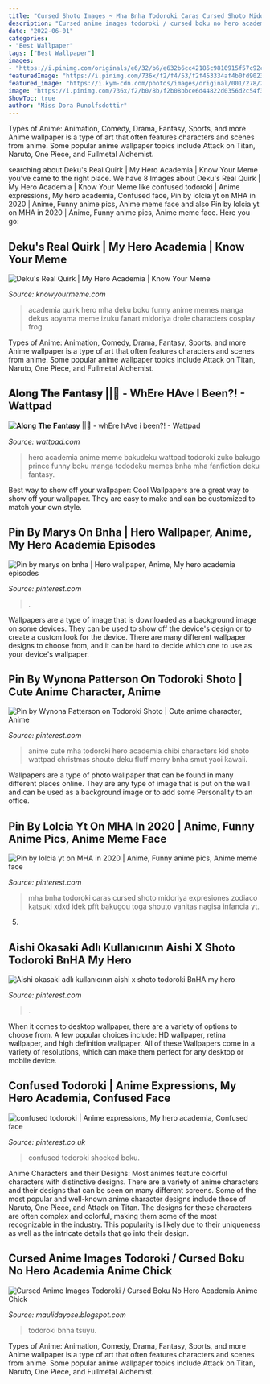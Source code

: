 ```yaml
---
title: "Cursed Shoto Images ~ Mha Bnha Todoroki Caras Cursed Shoto Midoriya Expresiones Zodiaco Katsuki Xdxd Idek Pfft Bakugou Toga Shouto Vanitas Nagisa Infancia Yt"
description: "Cursed anime images todoroki / cursed boku no hero academia anime chick"
date: "2022-06-01"
categories:
- "Best Wallpaper"
tags: ["Best Wallpaper"]
images:
- "https://i.pinimg.com/originals/e6/32/b6/e632b6cc42185c9810915f57c92ccff0.jpg"
featuredImage: "https://i.pinimg.com/736x/f2/f4/53/f2f453334af4b0fd902329a6e7de76ae.jpg"
featured_image: "https://i.kym-cdn.com/photos/images/original/001/278/294/70e.jpg"
image: "https://i.pinimg.com/736x/f2/b0/8b/f2b08bbce6d44822d0356d2c54f38f99.jpg"
ShowToc: true
author: "Miss Dora Runolfsdottir"
---
```



Types of Anime: Animation, Comedy, Drama, Fantasy, Sports, and more
Anime wallpaper is a type of art that often features characters and scenes from anime. Some popular anime wallpaper topics include Attack on Titan, Naruto, One Piece, and Fullmetal Alchemist.

	

		
searching about Deku&#039;s Real Quirk | My Hero Academia | Know Your Meme you've came to the right place. We have 8 Images about Deku&#039;s Real Quirk | My Hero Academia | Know Your Meme like confused todoroki | Anime expressions, My hero academia, Confused face, Pin by lolcia yt on MHA in 2020 | Anime, Funny anime pics, Anime meme face and also Pin by lolcia yt on MHA in 2020 | Anime, Funny anime pics, Anime meme face. Here you go:
		
    
## Deku&#039;s Real Quirk | My Hero Academia | Know Your Meme

<img loading=lazy src="https://i.kym-cdn.com/photos/images/original/001/278/294/70e.jpg" onerror="this.onerror=null;this.src='https://tse3.mm.bing.net/th?id=OIP.nvmm1O9b0GcOK5RRslhGfAHaFp&amp;pid=15.1';" alt="Deku&#039;s Real Quirk | My Hero Academia | Know Your Meme">

_Source: knowyourmeme.com_

>academia quirk hero mha deku boku funny anime memes manga dekus aoyama meme izuku fanart midoriya drole characters cosplay frog. 

	

Types of Anime: Animation, Comedy, Drama, Fantasy, Sports, and more
Anime wallpaper is a type of art that often features characters and scenes from anime. Some popular anime wallpaper topics include Attack on Titan, Naruto, One Piece, and Fullmetal Alchemist.

    
## 𝐀𝐥𝐨𝐧𝐠 𝐓𝐡𝐞 𝐅𝐚𝐧𝐭𝐚𝐬𝐲 ||🥀 - WhEre HAve I Been?! - Wattpad

<img loading=lazy src="https://d.wattpad.com/story_parts/733203155/images/159f5555c9269de3197926108625.jpg" onerror="this.onerror=null;this.src='https://tse4.mm.bing.net/th?id=OIP.XPC-7XBlzpSFRp7CDyt5CwHaHY&amp;pid=15.1';" alt="𝐀𝐥𝐨𝐧𝐠 𝐓𝐡𝐞 𝐅𝐚𝐧𝐭𝐚𝐬𝐲 ||🥀 - whEre hAve i been?! - Wattpad">

_Source: wattpad.com_

>hero academia anime meme bakudeku wattpad todoroki zuko bakugo prince funny boku manga tododeku memes bnha mha fanfiction deku fantasy. 

	

Best way to show off your wallpaper:
Cool Wallpapers are a great way to show off your wallpaper. They are easy to make and can be customized to match your own style.

    
## Pin By Marys On Bnha | Hero Wallpaper, Anime, My Hero Academia Episodes

<img loading=lazy src="https://i.pinimg.com/736x/02/f1/cc/02f1cc60ecb432763a8762681d4117a3.jpg" onerror="this.onerror=null;this.src='https://tse1.mm.bing.net/th?id=OIP.6jbvnFDeHXFR3VCONNibUAHaIV&amp;pid=15.1';" alt="Pin by marys on bnha | Hero wallpaper, Anime, My hero academia episodes">

_Source: pinterest.com_

>. 

	

Wallpapers are a type of image that is downloaded as a background image on some devices. They can be used to show off the device's design or to create a custom look for the device. There are many different wallpaper designs to choose from, and it can be hard to decide which one to use as your device's wallpaper.

    
## Pin By Wynona Patterson On Todoroki Shoto | Cute Anime Character, Anime

<img loading=lazy src="https://i.pinimg.com/736x/9c/d7/02/9cd702c92c3b94a85cccdd5eb046d446.jpg" onerror="this.onerror=null;this.src='https://tse2.mm.bing.net/th?id=OIP.Bhjd1jYaMwjN32awfF8qoQHaLZ&amp;pid=15.1';" alt="Pin by Wynona Patterson on Todoroki Shoto | Cute anime character, Anime">

_Source: pinterest.com_

>anime cute mha todoroki hero academia chibi characters kid shoto wattpad christmas shouto deku fluff merry bnha smut yaoi kawaii. 

	



Wallpapers are a type of photo wallpaper that can be found in many different places online. They are any type of image that is put on the wall and can be used as a background image or to add some Personality to an office.

    
## Pin By Lolcia Yt On MHA In 2020 | Anime, Funny Anime Pics, Anime Meme Face

<img loading=lazy src="https://i.pinimg.com/736x/f2/f4/53/f2f453334af4b0fd902329a6e7de76ae.jpg" onerror="this.onerror=null;this.src='https://tse2.mm.bing.net/th?id=OIP.YHmO7e0SVD0WWf3k3GK5NgHaHX&amp;pid=15.1';" alt="Pin by lolcia yt on MHA in 2020 | Anime, Funny anime pics, Anime meme face">

_Source: pinterest.com_

>mha bnha todoroki caras cursed shoto midoriya expresiones zodiaco katsuki xdxd idek pfft bakugou toga shouto vanitas nagisa infancia yt. 

	

5.

    
## Aishi Okasaki Adlı Kullanıcının Aishi X Shoto Todoroki BnHA My Hero

<img loading=lazy src="https://i.pinimg.com/736x/f2/b0/8b/f2b08bbce6d44822d0356d2c54f38f99.jpg" onerror="this.onerror=null;this.src='https://tse2.mm.bing.net/th?id=OIP.zQDEcgNOjmpBGrMITcauYQHaJf&amp;pid=15.1';" alt="Aishi okasaki adlı kullanıcının aishi x shoto todoroki BnHA my hero">

_Source: pinterest.com_

>. 

	

When it comes to desktop wallpaper, there are a variety of options to choose from. A few popular choices include: HD wallpaper, retina wallpaper, and high definition wallpaper. All of these Wallpapers come in a variety of resolutions, which can make them perfect for any desktop or mobile device. 

    
## Confused Todoroki | Anime Expressions, My Hero Academia, Confused Face

<img loading=lazy src="https://i.pinimg.com/originals/b6/27/1d/b6271dad257c961552f3363adcb969b8.png" onerror="this.onerror=null;this.src='https://tse4.mm.bing.net/th?id=OIP.5vFKJLAqLf2N1b-K0Fp-pwHaF9&amp;pid=15.1';" alt="confused todoroki | Anime expressions, My hero academia, Confused face">

_Source: pinterest.co.uk_

>confused todoroki shocked boku. 

	

Anime Characters and their Designs: Most animes feature colorful characters with distinctive designs.
There are a variety of anime characters and their designs that can be seen on many different screens. Some of the most popular and well-known anime character designs include those of Naruto, One Piece, and Attack on Titan. The designs for these characters are often complex and colorful, making them some of the most recognizable in the industry. This popularity is likely due to their uniqueness as well as the intricate details that go into their design.

    
## Cursed Anime Images Todoroki / Cursed Boku No Hero Academia Anime Chick

<img loading=lazy src="https://i.pinimg.com/originals/e6/32/b6/e632b6cc42185c9810915f57c92ccff0.jpg" onerror="this.onerror=null;this.src='https://tse2.mm.bing.net/th?id=OIP.tVWl1f_s1WQnoUTOI21JGQAAAA&amp;pid=15.1';" alt="Cursed Anime Images Todoroki / Cursed Boku No Hero Academia Anime Chick">

_Source: maulidayose.blogspot.com_

>todoroki bnha tsuyu. 

	

Types of Anime: Animation, Comedy, Drama, Fantasy, Sports, and more
Anime wallpaper is a type of art that often features characters and scenes from anime. Some popular anime wallpaper topics include Attack on Titan, Naruto, One Piece, and Fullmetal Alchemist.

